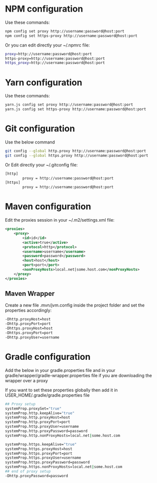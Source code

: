 


# NPM configuration
 Use these commands:
```bash
npm config set proxy http://username:password@host:port
npm config set https-proxy http://username:password@host:port
```
Or you can edit directly your ~/.npmrc file:
```bash
proxy=http://username:password@host:port
https-proxy=http://username:password@host:port
https_proxy=http://username:password@host:port
```
# Yarn configuration
Use these commands:
```bash
yarn.js config set proxy http://username:password@host:port
yarn.js config set https-proxy http://username:password@host:port
```
# Git configuration
Use the below command
```bash
git config --global http.proxy http://username:password@host:port
git config --global https.proxy http://username:password@host:port
```
Or Edit directly your ~/.gitconfig file:
```bash
[http]
        proxy = http://username:password@host:port
[https]
        proxy = http://username:password@host:port
```
# Maven configuration
Edit the proxies session in your ~/.m2/settings.xml file:
```xml
<proxies>
    <proxy>
        <id>id</id>
        <active>true</active>
        <protocol>http</protocol>
        <username>username</username>
        <password>password</password>
        <host>host</host>
        <port>port</port>
        <nonProxyHosts>local.net|some.host.com</nonProxyHosts>
    </proxy>
</proxies>
```
## Maven Wrapper
Create a new file .mvn/jvm.config inside the project folder and set the properties accordingly:
```bash
-Dhttp.proxyHost=host 
-Dhttp.proxyPort=port 
-Dhttps.proxyHost=host 
-Dhttps.proxyPort=port 
-Dhttp.proxyUser=username 
```
# Gradle configuration
Add the below in your gradle.properties file and in your gradle/wrapper/gradle-wrapper.properties file if you are downloading the wrapper over a proxy

If you want to set these properties globally then add it in USER_HOME/.gradle/gradle.properties file
```bash
## Proxy setup
systemProp.proxySet="true"
systemProp.http.keepAlive="true"
systemProp.http.proxyHost=host
systemProp.http.proxyPort=port
systemProp.http.proxyUser=username
systemProp.http.proxyPassword=password
systemProp.http.nonProxyHosts=local.net|some.host.com

systemProp.https.keepAlive="true"
systemProp.https.proxyHost=host
systemProp.https.proxyPort=port
systemProp.https.proxyUser=username
systemProp.https.proxyPassword=password
systemProp.https.nonProxyHosts=local.net|some.host.com
## end of proxy setup
-Dhttp.proxyPassword=password
```
